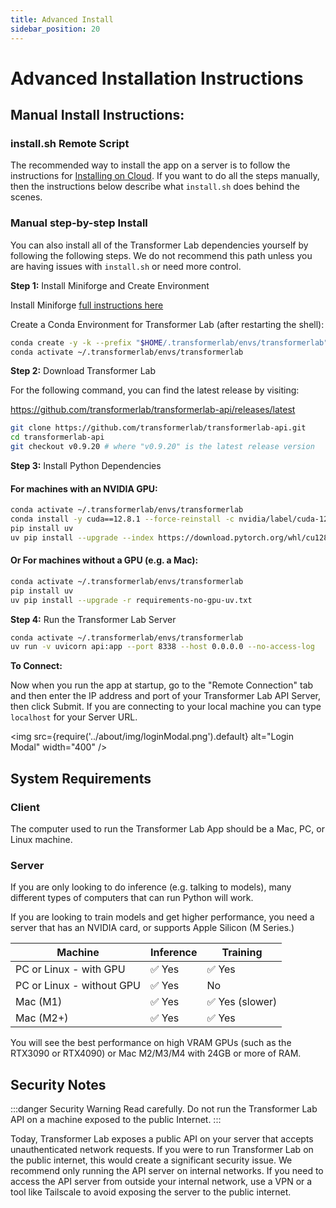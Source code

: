 ```yaml
---
title: Advanced Install
sidebar_position: 20
---
```


# Advanced Installation Instructions

## Manual Install Instructions:

### install.sh Remote Script

The recommended way to install the app on a server is to follow the instructions for [Installing on Cloud](./install-on-cloud.md). If you want to do all the steps manually, then the instructions below describe what `install.sh` does behind the scenes.

### Manual step-by-step Install

You can also install all of the Transformer Lab dependencies yourself by following the following steps. We do not recommend this path unless you are having issues with `install.sh` or need more control.

**Step 1:** Install Miniforge and Create Environment

Install Miniforge [full instructions here](https://github.com/conda-forge/miniforge?tab=readme-ov-file#install)

Create a Conda Environment for Transformer Lab (after restarting the shell):

```bash
conda create -y -k --prefix "$HOME/.transformerlab/envs/transformerlab" python=3.11
conda activate ~/.transformerlab/envs/transformerlab
```

**Step 2:** Download Transformer Lab

For the following command, you can find the latest release by visiting:

https://github.com/transformerlab/transformerlab-api/releases/latest

```bash
git clone https://github.com/transformerlab/transformerlab-api.git
cd transformerlab-api
git checkout v0.9.20 # where "v0.9.20" is the latest release version
```

**Step 3:** Install Python Dependencies

#### For machines with an NVIDIA GPU:

```bash
conda activate ~/.transformerlab/envs/transformerlab
conda install -y cuda==12.8.1 --force-reinstall -c nvidia/label/cuda-12.8.1 # only if you have an NVIDIA GPU
pip install uv
uv pip install --upgrade --index https://download.pytorch.org/whl/cu128 -r requirements-uv.txt
```

#### Or For machines without a GPU (e.g. a Mac):

```bash
conda activate ~/.transformerlab/envs/transformerlab
pip install uv
uv pip install --upgrade -r requirements-no-gpu-uv.txt
```

**Step 4:** Run the Transformer Lab Server

```bash
conda activate ~/.transformerlab/envs/transformerlab
uv run -v uvicorn api:app --port 8338 --host 0.0.0.0 --no-access-log
```

**To Connect:**

Now when you run the app at startup, go to the "Remote Connection" tab and then enter the IP address and port of your Transformer Lab API Server, then click Submit. If you are connecting to your local machine you can type `localhost` for your Server URL.

<img
src={require('../about/img/loginModal.png').default}
alt="Login Modal"
width="400"
/>

## System Requirements

### Client

The computer used to run the Transformer Lab App should be a Mac, PC, or Linux machine.

### Server

If you are only looking to do inference (e.g. talking to models), many different types of computers that can run Python will work.

If you are looking to train models and get higher performance, you need a server that has an NVIDIA card, or supports Apple Silicon (M Series.)

| Machine                   | Inference | Training        |
| ------------------------- | --------- | --------------- |
| PC or Linux - with GPU    | ✅ Yes    | ✅ Yes          |
| PC or Linux - without GPU | ✅ Yes    | No              |
| Mac (M1)                  | ✅ Yes    | ✅ Yes (slower) |
| Mac (M2+)                 | ✅ Yes    | ✅ Yes          |

You will see the best performance on high VRAM GPUs (such as the RTX3090 or RTX4090) or Mac M2/M3/M4 with 24GB or more of RAM.

## Security Notes

:::danger Security Warning
Read carefully. Do not run the Transformer Lab API on a machine exposed to the public Internet.
:::

Today, Transformer Lab exposes a public API on your server that accepts unauthenticated network requests. If you were to run Transformer Lab on the public internet, this would create a significant security issue. We recommend only running the API server on internal networks. If you need to access the API server from outside your internal network, use a VPN or a tool like Tailscale to avoid exposing the server to the public internet.
